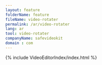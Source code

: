 ```yaml
---
layout: feature
folderName: feature
fileName: video-rotater
permalink: /ar/video-rotater
lang: ar
tool: video-rotater
companyName: safevideokit
domain : com
---
```


{% include VideoEditorIndex/index.html %}

   